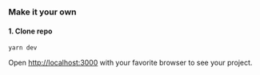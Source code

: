 
### Make it your own
#### 1. Clone repo


```
yarn dev
```

Open <http://localhost:3000> with your favorite browser to see your project.
